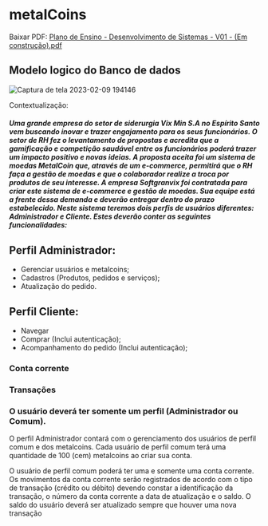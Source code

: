 # metalCoins

Baixar PDF:
[Plano de Ensino - Desenvolvimento de Sistemas - V01 - (Em construção).pdf](https://github.com/gladsonsimoes/metalCoins/files/10712387/Plano.de.Ensino.-.Desenvolvimento.de.Sistemas.-.V01.-.Em.construcao.pdf)

## Modelo logico do Banco de dados
![Captura de tela 2023-02-09 194146](https://user-images.githubusercontent.com/99969693/217955561-a436515d-0d63-42da-8c9c-9704cf4789a7.png)

Contextualização:
<h5> Uma grande empresa do setor de siderurgia Vix Min S.A no Espírito Santo vem buscando inovar e trazer engajamento para os seus funcionários. O setor de 
RH fez o levantamento de propostas e acredita que a gamificação e competição saudável entre os funcionários poderá trazer um impacto positivo e novas 
ideias. A proposta aceita foi um sistema de moedas MetalCoin que, através de um e-commerce, permitirá que o RH faça a gestão de moedas e que o 
colaborador realize a troca por produtos de seu interesse.
A empresa Softgranvix foi contratada para criar este sistema de e-commerce e gestão de moedas. Sua equipe está a frente dessa demanda e deverão 
entregar dentro do prazo estabelecido. Neste sistema teremos dois perfis de usuários diferentes: Administrador e Cliente. Estes deverão conter as seguintes 
funcionalidades: </h5>


## Perfil Administrador:
- Gerenciar usuários e metalcoins;
- Cadastros (Produtos, pedidos e serviços);
- Atualização do pedido.
## Perfil Cliente:
- Navegar
- Comprar (Inclui autenticação);
- Acompanhamento do pedido (Inclui autenticação);

### Conta corrente
### Transações
### O usuário deverá ter somente um perfil (Administrador ou Comum).

O perfil Administrador contará com o gerenciamento dos usuários de perfil comum e dos metalcoins. Cada usuário de perfil comum terá uma 
quantidade de 100 (cem) metalcoins ao criar sua conta.

O usuário de perfil comum poderá ter uma e somente uma conta corrente. Os movimentos da conta corrente serão registrados de acordo com o 
tipo de transação (crédito ou débito) devendo constar a identificação da transação, o número da conta corrente a data de atualização e o saldo. O saldo do 
usuário deverá ser atualizado sempre que houver uma nova transação
